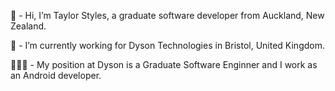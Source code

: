 👋 - Hi, I’m Taylor Styles, a graduate software developer from Auckland, New Zealand.

🏢 - I’m currently working for Dyson Technologies in Bristol, United Kingdom. 

👨🏼‍💻 - My position at Dyson is a Graduate Software Enginner and I work as an Android developer.
